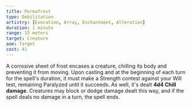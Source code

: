 ```yaml
---
title: Permafrost
type: Debilitation
artistry: [Evocation, Array, Enchantment, Alteration]
duration: 1 minute
range: 15 meters
target: Creature
aoe: Target
cost: 41
---
```

A corrosive sheet of frost encases a creature, chilling its body and preventing it from moving. Upon casting and at the beginning of each turn for the spell's duration, it must make a Strength contest against your Will test, remaining Paralyzed until it succeeds. As well, it's dealt **4d4 Chill damage**. Creatures may block or dodge damage dealt this way, and if the spell deals no damage in a turn, the spell ends.
